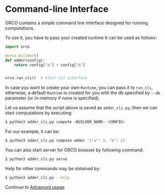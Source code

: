 # Command-line Interface

ORCO contains a simple command line interface designed for running computations.

To use it, you have to pass your created runtime It can be used
as follows:

```python
import orco

@orco.builder()
def adder(config):
    return config["a"] + config["b"]


orco.run_cli()  # Start CLI interface
```

In case you want to create your own `Runtime`, you can pass it to `run_cli`, otherwise,
a default `Runtime` is created for you with the db specified by `--db` parameter (or in-memory if none is specified).

Let us assume that the script above is saved as `adder_cli.py`, then we can
start computations by executing:

```sh
$ python3 adder_cli.py compute <BUILDER_NAME> <CONFIG>
```

For our example, it can be:

```sh
$ python3 adder_cli.py compute adder '{"a": 3, "b": 2}'
```

You can also start server for ORCO browser by following command:

```sh
$ python3 adder_cli.py serve
```

Help for other commands may be obtained by:

```sh
$ python3 adder_cli.py --help
```

Continue to [Advanced usage](advanced.md)